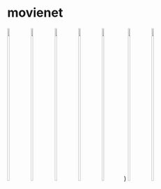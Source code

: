 # movienet

<img src="https://github.com/godman32/movienet/assets/38779751/b57ef893-63e4-49a1-9165-0fa29f4fea1e"  width="10%" height="30%">
<img src="https://github.com/godman32/movienet/assets/38779751/b434bc00-967b-4f53-aa9b-5cdf23dbae23"  width="10%" height="30%">
<img src="https://github.com/godman32/movienet/assets/38779751/3b56f641-4a72-4413-9dd6-f22b32185c2d"  width="10%" height="30%">
<img src="https://github.com/godman32/movienet/assets/38779751/228348ae-84b9-4f62-ac75-3973b7ff337f"  width="10%" height="30%">
<img src="https://github.com/godman32/movienet/assets/38779751/cd95bc39-2754-47bf-a539-f649d07ab5b2"  width="10%" height="30%">)
<img src="https://github.com/godman32/movienet/assets/38779751/4adafa58-d487-4d32-9d64-3fadb5575128"  width="10%" height="30%">
<img src="https://github.com/godman32/movienet/assets/38779751/b7995fbc-c79c-44e1-b355-a0c10449dc6d"  width="10%" height="30%">
